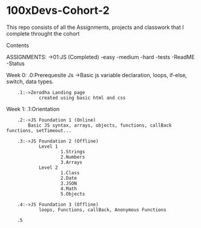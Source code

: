 # 100xDevs-Cohort-2
This repo consists of all the Assignments, projects and  classwork that I complete throught the cohort

Contents

ASSIGNMENTS:
        ->01:JS (Completed)
                -easy 
                -medium
                -hard 
                -tests
                -ReadME
                -Status

Week 0: .0:Prerequesite Js
        ->Basic js
                variable declaration, loops, if-else, switch, data types.

        .1:->Zerodha Landing page
                created using basic html and css

Week 1: .1:Orientation 

        .2:->JS Foundation 1 (Online)
	        Basic JS syntax, arrays, objects, functions, callBack functions, setTimeout...

        .3:->JS Foundation 2 (Offline)
                Level 1
                        1.Strings
                        2.Numbers
                        3.Arrays
                Level 2
                        1.Class
                        2.Date
                        3.JSON
                        4.Math
                        5.Objects
        
        .4:->JS Foundation 3 (Offline)
                loops, Functions, callBack, Anonymous Functions

        .5
